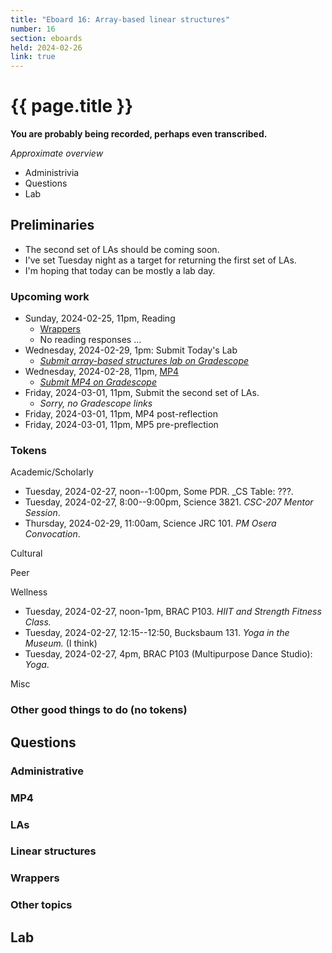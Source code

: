 ```yaml
---
title: "Eboard 16: Array-based linear structures"
number: 16
section: eboards
held: 2024-02-26
link: true
---
```

# {{ page.title }}

**You are probably being recorded, perhaps even transcribed.**

_Approximate overview_

* Administrivia
* Questions
* Lab

Preliminaries
-------------

* The second set of LAs should be coming soon. 
* I've set Tuesday night as a target for returning the first set of LAs.
* I'm hoping that today can be mostly a lab day.

### Upcoming work

* Sunday, 2024-02-25, 11pm, Reading
    * [Wrappers](../readings/wrappers)
    * No reading responses ...
* Wednesday, 2024-02-29, 1pm: Submit Today's Lab
    * [_Submit array-based structures lab on Gradescope_](...)
* Wednesday, 2024-02-28, 11pm, [MP4](../mps/mp04)
    * [_Submit MP4 on Gradescope_](https://www.gradescope.com/courses/690101/assignments/4137145/)
* Friday, 2024-03-01, 11pm, Submit the second set of LAs.
    * _Sorry, no Gradescope links_
* Friday, 2024-03-01, 11pm, MP4 post-reflection
* Friday, 2024-03-01, 11pm, MP5 pre-preflection

### Tokens

Academic/Scholarly

* Tuesday, 2024-02-27, noon--1:00pm, Some PDR.
  _CS Table: ???.
* Tuesday, 2024-02-27, 8:00--9:00pm, Science 3821.
  _CSC-207 Mentor Session_.
* Thursday, 2024-02-29, 11:00am, Science JRC 101.
  _PM Osera Convocation_.

Cultural

Peer

Wellness

* Tuesday, 2024-02-27, noon-1pm, BRAC P103.
  _HIIT and Strength Fitness Class._
* Tuesday, 2024-02-27, 12:15--12:50, Bucksbaum 131.
  _Yoga in the Museum._ (I think)
* Tuesday, 2024-02-27, 4pm, BRAC P103 (Multipurpose Dance Studio):
  _Yoga_.

Misc

### Other good things to do (no tokens)

Questions
---------

### Administrative

### MP4

### LAs

### Linear structures

### Wrappers

### Other topics

Lab
---
